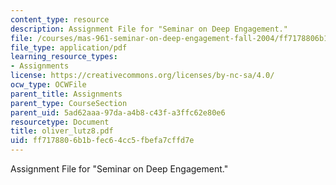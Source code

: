 ```yaml
---
content_type: resource
description: Assignment File for "Seminar on Deep Engagement."
file: /courses/mas-961-seminar-on-deep-engagement-fall-2004/ff7178806b1bfec64cc5fbefa7cffd7e_oliver_lutz8.pdf
file_type: application/pdf
learning_resource_types:
- Assignments
license: https://creativecommons.org/licenses/by-nc-sa/4.0/
ocw_type: OCWFile
parent_title: Assignments
parent_type: CourseSection
parent_uid: 5ad62aaa-97da-a4b8-c43f-a3ffc62e80e6
resourcetype: Document
title: oliver_lutz8.pdf
uid: ff717880-6b1b-fec6-4cc5-fbefa7cffd7e
---
```

Assignment File for "Seminar on Deep Engagement."